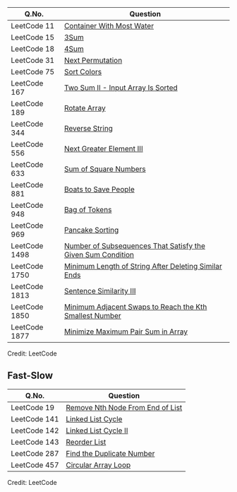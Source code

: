 | Q.No. | Question |
| --- | --- |
| LeetCode 11 | [Container With Most Water](https://grid47.xyz/leetcode/solution-11-container-with-most-water/) |
| LeetCode 15 | [3Sum](https://grid47.xyz/leetcode/solution-15-3sum/) |
| LeetCode 18 | [4Sum](https://grid47.xyz/leetcode/solution-18-4sum/) |
| LeetCode 31 | [Next Permutation](https://grid47.xyz/leetcode/solution-31-next-permutation/) |
| LeetCode 75 | [Sort Colors](https://grid47.xyz/leetcode/solution-75-sort-colors/) |
| LeetCode 167 | [Two Sum II - Input Array Is Sorted](https://grid47.xyz/leetcode/solution-167-two-sum-ii-input-array-is-sorted/) |
| LeetCode 189 | [Rotate Array](https://grid47.xyz/leetcode/solution-189-rotate-array/) |
| LeetCode 344 | [Reverse String](https://grid47.xyz/leetcode/solution-344-reverse-string/) |
| LeetCode 556 | [Next Greater Element III](https://grid47.xyz/leetcode/solution-556-next-greater-element-iii/) |
| LeetCode 633 | [Sum of Square Numbers](https://grid47.xyz/leetcode/solution-633-sum-of-square-numbers/) |
| LeetCode 881 | [Boats to Save People](https://grid47.xyz/leetcode/solution-881-boats-to-save-people/) |
| LeetCode 948 | [Bag of Tokens](https://grid47.xyz/leetcode/solution-948-bag-of-tokens/) |
| LeetCode 969 | [Pancake Sorting](https://grid47.xyz/leetcode/solution-969-pancake-sorting/) |
| LeetCode 1498 | [Number of Subsequences That Satisfy the Given Sum Condition](https://grid47.xyz/leetcode/solution-1498-number-of-subsequences-that-satisfy-the-given-sum-condition/) |
| LeetCode 1750 | [Minimum Length of String After Deleting Similar Ends](https://grid47.xyz/leetcode/solution-1750-minimum-length-of-string-after-deleting-similar-ends/) |
| LeetCode 1813 | [Sentence Similarity III](https://grid47.xyz/leetcode/solution-1813-sentence-similarity-iii/) |
| LeetCode 1850 | [Minimum Adjacent Swaps to Reach the Kth Smallest Number](https://grid47.xyz/leetcode/solution-1850-minimum-adjacent-swaps-to-reach-the-kth-smallest-number/) |
| LeetCode 1877 | [Minimize Maximum Pair Sum in Array](https://grid47.xyz/leetcode/solution-1877-minimize-maximum-pair-sum-in-array/) |

Credit: LeetCode

## Fast-Slow

| Q.No. | Question |
| --- | --- |
| LeetCode 19 | [Remove Nth Node From End of List](https://grid47.xyz/leetcode/solution-19-remove-nth-node-from-end-of-list/) |
| LeetCode 141 | [Linked List Cycle](https://grid47.xyz/leetcode/solution-141-linked-list-cycle/) |
| LeetCode 142 | [Linked List Cycle II](https://grid47.xyz/leetcode/solution-142-linked-list-cycle-ii/) |
| LeetCode 143 | [Reorder List](https://grid47.xyz/leetcode/solution-143-reorder-list/) |
| LeetCode 287 | [Find the Duplicate Number](https://grid47.xyz/leetcode/solution-287-find-the-duplicate-number/) |
| LeetCode 457 | [Circular Array Loop](https://grid47.xyz/leetcode/solution-457-circular-array-loop/) |

Credit: LeetCode


